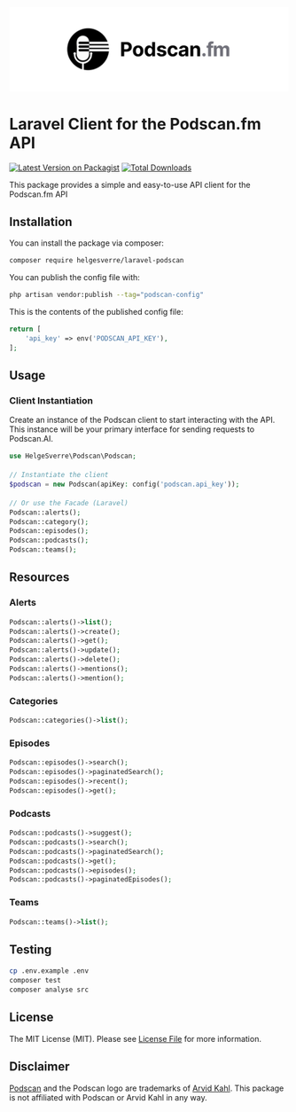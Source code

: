 <p align="center"><img src="./art/header.png"></p>

# Laravel Client for the Podscan.fm API

[![Latest Version on Packagist](https://img.shields.io/packagist/v/helgesverre/laravel-podscan.svg?style=flat-square)](https://packagist.org/packages/helgesverre/laravel-podscan)
[![Total Downloads](https://img.shields.io/packagist/dt/helgesverre/laravel-podscan.svg?style=flat-square)](https://packagist.org/packages/helgesverre/laravel-podscan)

This package provides a simple and easy-to-use API client for the Podscan.fm API

## Installation

You can install the package via composer:

```bash
composer require helgesverre/laravel-podscan
```

You can publish the config file with:

```bash
php artisan vendor:publish --tag="podscan-config"
```

This is the contents of the published config file:

```php
return [
    'api_key' => env('PODSCAN_API_KEY'),
];
```

## Usage

### Client Instantiation

Create an instance of the Podscan client to start interacting with the API. This instance will be your primary interface
for sending requests to Podscan.AI.

```php
use HelgeSverre\Podscan\Podscan;

// Instantiate the client
$podscan = new Podscan(apiKey: config('podscan.api_key'));

// Or use the Facade (Laravel)
Podscan::alerts();
Podscan::category();
Podscan::episodes();
Podscan::podcasts();
Podscan::teams();
```

## Resources

### Alerts

```php
Podscan::alerts()->list();
Podscan::alerts()->create();
Podscan::alerts()->get();
Podscan::alerts()->update();
Podscan::alerts()->delete();
Podscan::alerts()->mentions();
Podscan::alerts()->mention();
```

### Categories

```php  
Podscan::categories()->list();
```

### Episodes

```php
Podscan::episodes()->search();
Podscan::episodes()->paginatedSearch();
Podscan::episodes()->recent();
Podscan::episodes()->get();
```

### Podcasts

```php
Podscan::podcasts()->suggest();
Podscan::podcasts()->search();
Podscan::podcasts()->paginatedSearch();
Podscan::podcasts()->get();
Podscan::podcasts()->episodes();
Podscan::podcasts()->paginatedEpisodes();
```

### Teams

```php
Podscan::teams()->list();
```

## Testing

```bash
cp .env.example .env
composer test
composer analyse src
```

## License

The MIT License (MIT). Please see [License File](LICENSE.md) for more information.

## Disclaimer

[Podscan](https://podscan.fm/) and the Podscan logo are trademarks of [Arvid Kahl](https://twitter.com/arvidkahl). This
package is not
affiliated with Podscan or Arvid Kahl in any way.
